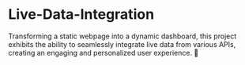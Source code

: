 # Live-Data-Integration
 Transforming a static webpage into a dynamic dashboard, this project exhibits the ability to seamlessly integrate live data from various APIs, creating an engaging and personalized user experience. 🚀
